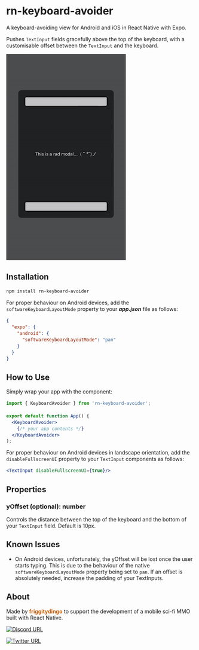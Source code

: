 # rn-keyboard-avoider

A keyboard-avoiding view for Android and iOS in React Native with Expo.

Pushes `TextInput` fields gracefully above the top of the keyboard, with a customisable offset between the `TextInput` and the keyboard.

<img src="./assets/demo.gif" width='320'/>

## Installation
```bash
npm install rn-keyboard-avoider
```

For proper behaviour on Android devices, add the `softwareKeyboardLayoutMode` property to your ***app.json*** file as follows:

```json
{
  "expo": {
    "android": {
      "softwareKeyboardLayoutMode": "pan"
    }
  }
}
```

## How to Use

Simply wrap your app with the component:

```jsx
import { KeyboardAvoider } from 'rn-keyboard-avoider';

export default function App() {
  <KeyboardAvoider>
    {/* your app contents */}
  </KeyboardAvoider>
);
```

For proper behaviour on Android devices in landscape orientation, add the `disableFullscreenUI` property to your `TextInput` components as follows:

```jsx
<TextInput disableFullscreenUI={true}/>
```

## Properties

### yOffset (optional): number
Controls the distance between the top of the keyboard and the bottom of your `TextInput` field. Default is 10px.


## Known Issues

- On Android devices, unfortunately, the yOffset will be lost once the user starts typing. This is due to the behaviour of the native `softwareKeyboardLayoutMode` property being set to `pan`. If an offset is absolutely needed, increase the padding of your TextInputs.

## About

Made by <span style="color:#cc5f0a;font-weight:bold">friggitydingo</span> to support the development of a mobile sci-fi MMO built with React Native.

[![Discord URL](https://img.shields.io/badge/-white?logo=discord&style=social&label=Join%20the%20Discord)](http://discord.gg/qRMMvxW3yc)

[![Twitter URL](https://img.shields.io/twitter/follow/BenScottSteer?style=social)](https://twitter.com/BenScottSteer)
